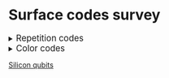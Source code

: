 # Surface codes survey

<details><summary><big>Repetition codes</big></summary>

- <details><summary>Google Quantum AI</summary>

	year | title | DOI | pdf | ppt
	--- | --- | --- | --- | ---
	2022 | Suppressing quantum errors by scaling a surface code logical qubit | [DOI](https://www.nature.com/articles/s41586-022-05434-1) | <a href="https://arxiv.org/pdf/2207.06431">pdf</a> | <a href="ppt/2207.06431.html">ppt</a>
	2014 | State preservation by repetitive error detection in a superconducting quantum circuit | [DOI](https://www.nature.com/articles/nature14270) | <a href="https://arxiv.org/pdf/1411.7403">pdf</a> | <a href="ppt/1411.7403.html">ppt</a>
  </details>

</details>

<details><summary><big>Color codes</big></summary>

year | title | DOI | pdf | ppt
--- | --- | --- | --- | ---
2014 | Quantum computing by color-code lattice surgery | [DOI](https://arxiv.org/abs/1407.5103) | <a href="https://arxiv.org/pdf/1407.5103">pdf</a> | <a href="ppt/1407.5103.html">ppt</a>
</details>

[Silicon qubits](README.md)
